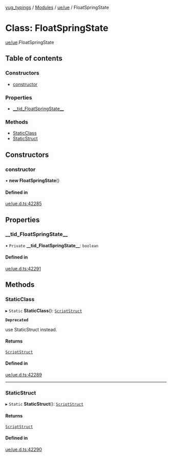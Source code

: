 [yug_typings](../README.md) / [Modules](../modules.md) / [ue/ue](../modules/ue_ue.md) / FloatSpringState

# Class: FloatSpringState

[ue/ue](../modules/ue_ue.md).FloatSpringState

## Table of contents

### Constructors

- [constructor](ue_ue.FloatSpringState.md#constructor)

### Properties

- [\_\_tid\_FloatSpringState\_\_](ue_ue.FloatSpringState.md#__tid_floatspringstate__)

### Methods

- [StaticClass](ue_ue.FloatSpringState.md#staticclass)
- [StaticStruct](ue_ue.FloatSpringState.md#staticstruct)

## Constructors

### constructor

• **new FloatSpringState**()

#### Defined in

[ue/ue.d.ts:42285](https://github.com/YugMetaverse/yug_typings/blob/b7d9b19/ue/ue.d.ts#L42285)

## Properties

### \_\_tid\_FloatSpringState\_\_

• `Private` **\_\_tid\_FloatSpringState\_\_**: `boolean`

#### Defined in

[ue/ue.d.ts:42291](https://github.com/YugMetaverse/yug_typings/blob/b7d9b19/ue/ue.d.ts#L42291)

## Methods

### StaticClass

▸ `Static` **StaticClass**(): [`ScriptStruct`](ue_ue.ScriptStruct.md)

**`Deprecated`**

use StaticStruct instead.

#### Returns

[`ScriptStruct`](ue_ue.ScriptStruct.md)

#### Defined in

[ue/ue.d.ts:42289](https://github.com/YugMetaverse/yug_typings/blob/b7d9b19/ue/ue.d.ts#L42289)

___

### StaticStruct

▸ `Static` **StaticStruct**(): [`ScriptStruct`](ue_ue.ScriptStruct.md)

#### Returns

[`ScriptStruct`](ue_ue.ScriptStruct.md)

#### Defined in

[ue/ue.d.ts:42290](https://github.com/YugMetaverse/yug_typings/blob/b7d9b19/ue/ue.d.ts#L42290)
